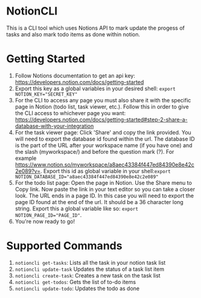 # NotionCLI
This is a CLI tool which uses Notions API to mark update the progess of tasks and also mark todo items as done within notion.

# Getting Started
1. Follow Notions documentation to get an api key: https://developers.notion.com/docs/getting-started
2. Export this key as a global variables in your desired shell: `export NOTION_KEY="SECRET_KEY"`
3. For the CLI to access any page you must also share it with the specific page in Notion (todo list, task viewer, etc.). Follow this in order to give the CLI access to whichever page you want: https://developers.notion.com/docs/getting-started#step-2-share-a-database-with-your-integration
4. For the task viewer page: Click 'Share' and copy the link provided. You will need to export the database id found within the url. The database ID is the part of the URL after your workspace name (if you have one) and the slash (myworkspace/) and before the question mark (?). For example https://www.notion.so/myworkspace/a8aec43384f447ed84390e8e42c2e089?v=. Export this id as global variable in your shell:`export NOTION_DATABASE_ID="a8aec43384f447ed84390e8e42c2e089"`
5. For the todo list page: Open the page in Notion. Use the Share menu to Copy link. Now paste the link in your text editor so you can take a closer look. The URL ends in a page ID. In this case you will need to export the page ID found at the end of the url. It should be a 36 character long string. Export this a global variable like so: `export NOTION_PAGE_ID="PAGE_ID"`.
6. You're now ready to go!

# Supported Commands
1. `notioncli get-tasks`: Lists all the task in your notion task list
2. `notioncli update-task` Updates the status of a task list item
3. `notioncli create-task`: Creates a new task on the task list
4. `notioncli get-todos`: Gets the list of to-do items
5. `notioncli update-todo`: Updates the todo as done

